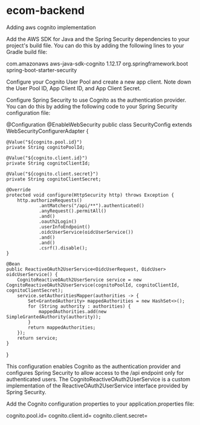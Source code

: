 # ecom-backend

Adding aws cognito implementation

Add the AWS SDK for Java and the Spring Security dependencies to your project's build file. You can do this by adding the following lines to your Gradle build file:

<dependencies>
    <dependency>
        <groupId>com.amazonaws</groupId>
        <artifactId>aws-java-sdk-cognito</artifactId>
        <version>1.12.17</version>
    </dependency>
    <dependency>
        <groupId>org.springframework.boot</groupId>
        <artifactId>spring-boot-starter-security</artifactId>
    </dependency>
</dependencies>


Configure your Cognito User Pool and create a new app client. Note down the User Pool ID, App Client ID, and App Client Secret.

Configure Spring Security to use Cognito as the authentication provider. You can do this by adding the following code to your Spring Security configuration file:

@Configuration
@EnableWebSecurity
public class SecurityConfig extends WebSecurityConfigurerAdapter {
    
    @Value("${cognito.pool.id}")
    private String cognitoPoolId;
    
    @Value("${cognito.client.id}")
    private String cognitoClientId;
    
    @Value("${cognito.client.secret}")
    private String cognitoClientSecret;

    @Override
    protected void configure(HttpSecurity http) throws Exception {
        http.authorizeRequests()
                .antMatchers("/api/**").authenticated()
                .anyRequest().permitAll()
                .and()
                .oauth2Login()
                .userInfoEndpoint()
                .oidcUserService(oidcUserService())
                .and()
                .and()
                .csrf().disable();
    }

    @Bean
    public ReactiveOAuth2UserService<OidcUserRequest, OidcUser> oidcUserService() {
        CognitoReactiveOAuth2UserService service = new CognitoReactiveOAuth2UserService(cognitoPoolId, cognitoClientId, cognitoClientSecret);
        service.setAuthoritiesMapper(authorities -> {
            Set<GrantedAuthority> mappedAuthorities = new HashSet<>();
            for (String authority : authorities) {
                mappedAuthorities.add(new SimpleGrantedAuthority(authority));
            }
            return mappedAuthorities;
        });
        return service;
    }
}


This configuration enables Cognito as the authentication provider and configures Spring Security to allow access to the /api endpoint only for authenticated users. The CognitoReactiveOAuth2UserService is a custom implementation of the ReactiveOAuth2UserService interface provided by Spring Security.

Add the Cognito configuration properties to your application.properties file:

cognito.pool.id=<your-user-pool-id>
cognito.client.id=<your-app-client-id>
cognito.client.secret=<your-app-client-secret>
